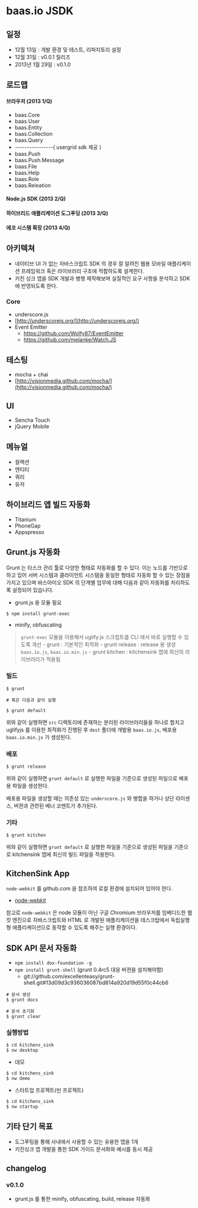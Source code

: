 # baas.io JSDK

## 일정
* 12월 13일 : 개발 환경 및 테스트, 리파지토리 설정
* 12월 31일 : v0.0.1 릴리즈
* 2013년 1월 29일 : v0.1.0

## 로드맵

#### 브라우저 (2013 1/Q)
* baas.Core
* baas.User
* baas.Entity
* baas.Collection
* baas.Query
* ----------------( usergrid sdk 제공 )
* baas.Push
* baas.Push.Message
* baas.File
* baas.Help
* baas.Role
* baas.Releation

#### Node.js SDK (2013 2/Q)
#### 하이브리드 애플리케이션 도그푸딩 (2013 3/Q)
#### 에코 시스템 확장 (2013 4/Q)

## 아키텍쳐
* 네이티브 UI 가 없는 자바스크립트 SDK 의 경우 잘 알려진 웹용 모바일 애플리케이션 프레임워크 혹은 라이브러리 구조에 적합하도록 설계한다.
* 키친 싱크 앱을 SDK 개발과 병행 제작해보며 실질적인 요구 사항을 분석하고 SDK 에 반영되도록 한다.

### Core
* underscore.js
* [http://underscorejs.org/](http://underscorejs.org/)
* Event Emitter
    - https://github.com/Wolfy87/EventEmitter
    - https://github.com/melanke/Watch.JS

## 테스팅
* mocha + chai
* [http://visionmedia.github.com/mocha/](http://visionmedia.github.com/mocha/)

## UI
* Sencha Touch
* jQuery Mobile

## 메뉴얼
* 컬랙션
* 엔티티
* 쿼리
* 유저

## 하이브리드 앱 빌드 자동화
* Titanium
* PhoneGap
* Appspresso

## Grunt.js 자동화

Grunt 는 타스크 관리 툴로 다양한 형태로 자동화를 할 수 있다. 이는 노드를 기반으로 하고 있어 서버 시스템과 클라이언트 시스템을 동일한 형태로 자동화 할 수 있는 장점을 가지고 있으며 바스아이오 SDK 의 단계별 업무에 대해 다음과 같이 자동화를 처리하도록 설정되어 있습니다.

* grunt.js 용 모듈 필요

```
$ npm install grunt-exec
```

* minify, obfuscating

> `grunt-exec` 모듈을 이용해서 uglify.js 스크립트를 CLI 에서 바로 실행할 수 있도록 개선
	- grunt : 기본적인 최적화
	- grunt release : release 용 생성 `baas.io.js`, `baas.io.min.js`
	- grunt kitchen : kitchensink 앱에 최신의 라이브러리가 적용됨

### 빌드

```
$ grunt

# 혹은 다음과 같이 실행

$ grunt default
```

위와 같이 실행하면 `src` 디렉토리에 존재하는 분리된 라이브러리들을 하나로 합치고 uglifyjs 를 이용한 최적화가 진행된 후 `dest` 폴더에 개발용 `baas.io.js`, 배포용 `baas.io.min.js` 가 생성된다.

### 배포

```
$ grunt release
```

위와 같이 실행하면 `grunt default` 로 실행한 파일을 기준으로 생성된 파일으로 배포용 파일을 생성한다. 

배포용 파일을 생성할 때는 의존성 있는 `underscore.js` 와 병합을 하거나 상단 라이센스, 버젼과 관련된 베너 코멘트가 추가된다.

### 기타

```
$ grunt kitchen
```

위와 같이 실행하면 `grunt default` 로 실행한 파일을 기준으로 생성된 파일을 기준으로 kitchensink 앱에 최신의 빌드 파일을 적용한다.

## KitchenSink App

`node-webkit` 를 github.com 을 참조하여 로컬 환경에 설치되어 있어야 한다. 

* [node-webkit](https://github.com/rogerwang/node-webkit)

참고로 `node-webkit` 은 node 모듈이 아닌 구글 Chromium 브라우저를 임베디드한 웹킷 엔진으로 자바스크립트와 HTML 로 개발된 애플리케이션을 데스크탑에서 독립실행형 애플리케이션으로 동작할 수 있도록 해주는 실행 환경이다.


## SDK API 문서 자동화

* `npm install dox-foundation -g`
* `npm install grunt-shell` (grunt 0.4rc5 대응 버젼을 설치해야함)
	- git://github.com/excellenteasy/grunt-shell.git#13d09d3c936036087bd814a920d19d55f0c44cb6
	
```
# 문서 생성
$ grunt docs
```

```
# 문서 초기화
$ grunt clear
```

### 실행방법

```
$ cd kitchens_sink
$ nw desktop
````

* 데모

```
$ cd kitchens_sink
$ nw demo
````

* 스타트업 프로젝트(빈 프로젝트)

```
$ cd kitchens_sink
$ nw startup
````

## 기타 단기 목표
* 도그푸팅을 통해 사내에서 사용할 수 있는 유용한 앱을 1개
* 키친싱크 앱 개발을 통한 SDK 가이드 문서화와 예시를 동시 제공

## changelog

### v0.1.0
* grunt.js 를 통한 minify, obfuscating, build, release 자동화